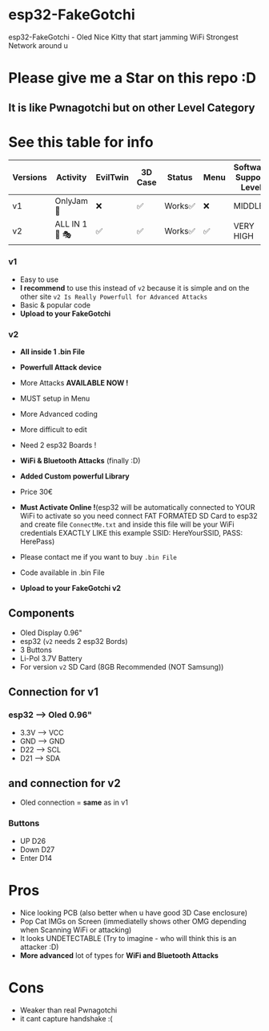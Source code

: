 # esp32-FakeGotchi
esp32-FakeGotchi - Oled Nice Kitty that start jamming WiFi Strongest Network around u

# Please give me a Star on this repo :D

##  It is like Pwnagotchi but on other Level Category

# See this table for info

| Versions  |   Activity       | EvilTwin |3D Case | Status  | Menu   | Software Support Level |
| --------- | ---------------  | -------- | ------ | ------- | -----  | ---------------------- |
| v1        | OnlyJam  🚫      | ❌      | ✅   | Works✅    | ❌ | MIDDLE                   |
| v2        | ALL IN 1 🚫 🎭  | ✅       | ✅    | Works✅   | ✅  | VERY HIGH              |

### v1
- Easy to use
- **I recommend** to use this instead of `v2` because it is simple and on the other site `v2 Is Really Powerfull for Advanced Attacks`
- Basic & popular code
- **Upload to your FakeGotchi**

### v2
- **All inside 1 .bin File**
- **Powerfull Attack device**
- More Attacks **AVAILABLE NOW !**
- MUST setup in Menu
- More Advanced coding
- More difficult to edit
- Need 2 esp32 Boards !
- **WiFi & Bluetooth Attacks** (finally :D)
- **Added Custom powerful Library**
- Price 30€
- **Must Activate Online !**(esp32 will be automatically connected to YOUR WiFi to activate so you need connect FAT FORMATED SD Card to esp32 and create file `ConnectMe.txt` and inside this file will be your WiFi credentials EXACTLY LIKE this example SSID: HereYourSSID, PASS: HerePass)
- Please contact me if you want to buy `.bin File`

- Code available in .bin File
- **Upload to your FakeGotchi v2**

## Components
- Oled Display 0.96"
- esp32 (`v2` needs 2 esp32 Bords)
- 3 Buttons
- Li-Pol 3.7V Battery
- For version `v2` SD Card (8GB Recommended (NOT Samsung))
## Connection for v1

### esp32 --> Oled 0.96"
- 3.3V --> VCC
- GND --> GND
- D22 --> SCL
- D21 --> SDA

## and connection for v2
- Oled connection = **same** as in v1
### Buttons
- UP    D26
- Down  D27
- Enter D14

# Pros
- Nice looking PCB (also better when u have good 3D Case enclosure)
- Pop Cat IMGs on Screen (immediatelly shows other OMG depending when Scanning WiFi or attacking)
- It looks UNDETECTABLE (Try to imagine - who will think this is an attacker :D)
- **More advanced** lot of types for **WiFi and Bluetooth Attacks**
# Cons
- Weaker than real Pwnagotchi
- it cant capture handshake :(
